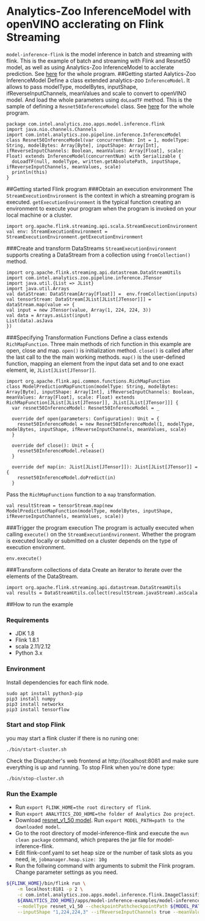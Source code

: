 # Analytics-Zoo InferenceModel with openVINO acclerating  on Flink Streaming 
`model-inference-flink` is the model inference in batch and streaming with flink. This is the example of batch and streaming with Flink and Resnet50 model, as well as using Analytics-Zoo InferenceModel to acclerate prediction. See [here](https://github.com/glorysdj/analytics-zoo/blob/imflink2/apps/model-inference-examples/model-inference-flink/src/main/scala/com/intel/analytics/zoo/apps/model/inference/flink/ImageClassificationStreaming.scala) for the whole program.
##Getting started Aalytics-Zoo InferenceModel
Define a class extended analytics-zoo `InferenceModel`. It allows to pass modelType, modelBytes, inputShape, ifReverseInputChannels, meanValues and scale to convert to openVINO model. And load the whole parameters using `doLoadTF` method.
This is the sample of defining a `Resnet50InferenceModel` class. See [here](https://github.com/glorysdj/analytics-zoo/blob/imflink2/apps/model-inference-examples/model-inference-flink/src/main/scala/com/intel/analytics/zoo/apps/model/inference/flink/Resnet50InferenceModel.scala) for the whole program.
```
package com.intel.analytics.zoo.apps.model.inference.flink
import java.nio.channels.Channels
import com.intel.analytics.zoo.pipeline.inference.InferenceModel
class Resnet50InferenceModel(var concurrentNum: Int = 1, modelType: String, modelBytes: Array[Byte], inputShape: Array[Int], ifReverseInputChannels: Boolean, meanValues: Array[Float], scale: Float) extends InferenceModel(concurrentNum) with Serializable {
  doLoadTF(null, modelType, written.getAbsolutePath, inputShape, ifReverseInputChannels, meanValues, scale)
  println(this)
}
```

 
##Getting started Flink program
###Obtain an execution environment 
The `StreamExecutionEnvironment` is the context in which a streaming program is executed. `getExecutionEnvironment` is the typical function creating an environment to execute your program when the program is invoked on your local machine or a cluster.
```
import org.apache.flink.streaming.api.scala.StreamExecutionEnvironment
val env: StreamExecutionEnvironment = StreamExecutionEnvironment.getExecutionEnvironment
```
###Create and transform DataStreams
`StreamExecutionEnvironment` supports creating a DataStream from a collection using `fromCollection()` method. 
```
import org.apache.flink.streaming.api.datastream.DataStreamUtils
import com.intel.analytics.zoo.pipeline.inference.JTensor
import java.util.{List => JList}
import java.util.Arrays
val dataStream: DataStream[Array[Float]] =  env.fromCollection(inputs)
val tensorStream: DataStream[JList[JList[JTensor]]] = dataStream.map(value => {
val input = new JTensor(value, Array(1, 224, 224, 3))
val data = Arrays.asList(input)
List(data).asJava
})
```
###Specifying Transformation Functions
Define a class extends `RichMapFunction`. Three main methods of rich function in this example are open, close and map. `open()` is initialization method. `close()` is called after the last call to the the main working methods. `map()` is the user-defined function, mapping an element from the input data set and to one exact element, ie, `JList[JList[JTensor]]`.
```
import org.apache.flink.api.common.functions.RichMapFunction
class ModelPredictionMapFunction(modelType: String, modelBytes: Array[Byte], inputShape: Array[Int], ifReverseInputChannels: Boolean, meanValues: Array[Float], scale: Float) extends RichMapFunction[JList[JList[JTensor]], JList[JList[JTensor]]] {
  var resnet50InferenceModel: Resnet50InferenceModel = _

  override def open(parameters: Configuration): Unit = {
    resnet50InferenceModel = new Resnet50InferenceModel(1, modelType, modelBytes, inputShape, ifReverseInputChannels, meanValues, scale)
  }

  override def close(): Unit = {
    resnet50InferenceModel.release()
  }

  override def map(in: JList[JList[JTensor]]): JList[JList[JTensor]] = {
    resnet50InferenceModel.doPredict(in)
  }
``` 
Pass the `RichMapFunctionn` function to a `map` transformation.
```
val resultStream = tensorStream.map(new ModelPredictionMapFunction(modelType, modelBytes, inputShape, ifReverseInputChannels, meanValues, scale))
``` 
###Trigger the program execution 
The program is actually executed when calling `execute()` on the `StreamExecutionEnvironment`. Whether the program is executed locally or submitted on a cluster depends on the type of execution environment.
```
env.execute()
```
###Transform collections of data
Create an iterator to iterate over the elements of the DataStream.
```
import org.apache.flink.streaming.api.datastream.DataStreamUtils
val results = DataStreamUtils.collect(resultStream.javaStream).asScala
```
##How to run the example
### Requirements
* JDK 1.8
* Flink 1.8.1
* scala 2.11/2.12
* Python 3.x

### Environment
Install dependencies for each flink node.
```
sudo apt install python3-pip
pip3 install numpy
pip3 install networkx
pip3 install tensorflow
```
### Start and stop Flink
you may start a flink cluster if there is no runing one:
```
./bin/start-cluster.sh
```
Check the Dispatcher's web frontend at http://localhost:8081 and make sure everything is up and running.
To stop Flink when you're done type:
```
./bin/stop-cluster.sh
```

### Run the Example
* Run `export FLINK_HOME=the root directory of flink`.
* Run `export ANALYTICS_ZOO_HOME=the folder of Analytics Zoo project`.
* Download [resnet_v1_50 model](http://download.tensorflow.org/models/resnet_v1_50_2016_08_28.tar.gz). Run `export MODEL_PATH=path to the downloaded model`.
* Go to the root directory of model-inference-flink and execute the `mvn clean package` command, which prepares the jar file for model-inference-flink.
* Edit flink-conf.yaml to set heap size or the number of task slots as you need, ie,  `jobmanager.heap.size: 10g`
* Run the follwing command with arguments to submit the Flink program. Change parameter settings as you need.

```bash
${FLINK_HOME}/bin/flink run \
    -m localhost:8181 -p 2 \
    -c com.intel.analytics.zoo.apps.model.inference.flink.ImageClassificationStreaming  \
    ${ANALYTICS_ZOO_HOME}/apps/model-inference-examples/model-inference-flink/target/model-inference-flink-0.1.0-SNAPSHOT-jar-with-dependencies.jar  \
    --modelType resnet_v1_50 --checkpointPathcheckpointPath ${MODEL_PATH}  \
    --inputShape "1,224,224,3" --ifReverseInputChannels true --meanValues "123.68,116.78,103.94" --scale 1
```

